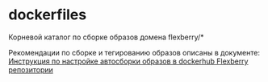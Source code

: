 # dockerfiles

Корневой каталог по сборке образов домена flexberry/*

Рекомендации по сборке и тегированию образов описаны в документе:
[Инструкция по настройке автосборки образов в dockerhub Flexberry репозитории ](https://github.com/Flexberry/dockerfiles/blob/master/AUTOBUILD.md)
